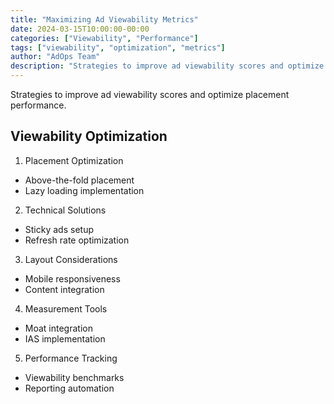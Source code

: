 ```yaml
---
title: "Maximizing Ad Viewability Metrics"
date: 2024-03-15T10:00:00-00:00
categories: ["Viewability", "Performance"]
tags: ["viewability", "optimization", "metrics"]
author: "AdOps Team"
description: "Strategies to improve ad viewability scores and optimize placement performance."
---
```


Strategies to improve ad viewability scores and optimize placement performance.

<!--more-->

## Viewability Optimization

1. Placement Optimization

- Above-the-fold placement
- Lazy loading implementation

2. Technical Solutions

- Sticky ads setup
- Refresh rate optimization

3. Layout Considerations

- Mobile responsiveness
- Content integration

4. Measurement Tools

- Moat integration
- IAS implementation

5. Performance Tracking

- Viewability benchmarks
- Reporting automation
